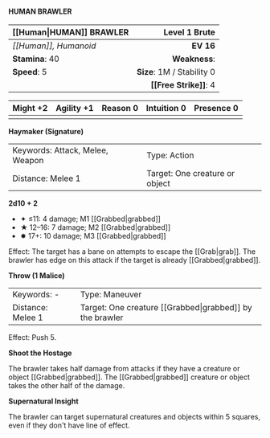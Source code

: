 #### HUMAN BRAWLER

| [[Human\|HUMAN]] BRAWLER |          **Level 1 Brute** |
| :----------------------- | -------------------------: |
| *[[Human]], Humanoid*    |                  **EV 16** |
| **Stamina**: 40          |              **Weakness**: |
| **Speed**: 5             | **Size**: 1M / Stability 0 |
|                          |     **[[Free Strike]]**: 4 |

| **Might** +2 | **Agility** +1 | **Reason** 0 | **Intuition** 0 | **Presence** 0 |
| ------------ | -------------- | ------------ | --------------- | -------------- |
|              |                |              |                 |                |

**Haymaker (Signature)**

|                                 |                                |
| :------------------------------ | :----------------------------- |
| Keywords: Attack, Melee, Weapon | Type: Action                   |
| Distance: Melee 1               | Target: One creature or object |

**2d10 + 2**

- ✦ ≤11: 4 damage; M1 [[Grabbed|grabbed]]
- ★ 12–16: 7 damage; M2 [[Grabbed|grabbed]]
- ✸ 17+: 10 damage; M3 [[Grabbed|grabbed]]

Effect: The target has a bane on attempts to escape the [[Grab|grab]]. The brawler has edge on this attack if the target is already [[Grabbed|grabbed]].

**Throw (1 Malice)**

|                   |                                                          |
| :---------------- | :------------------------------------------------------- |
| Keywords: -       | Type: Maneuver                                           |
| Distance: Melee 1 | Target: One creature [[Grabbed\|grabbed]] by the brawler |

Effect: Push 5.

**Shoot the Hostage**

The brawler takes half damage from attacks if they have a creature or object [[Grabbed|grabbed]]. The [[Grabbed|grabbed]] creature or object takes the other half of the damage.

**Supernatural Insight**

The brawler can target supernatural creatures and objects within 5 squares, even if they don't have line of effect.
